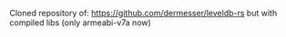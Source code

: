 Cloned repository of: https://github.com/dermesser/leveldb-rs but with compiled libs (only armeabi-v7a now)
